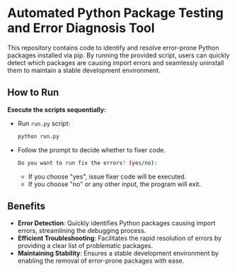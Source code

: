 # Automated Python Package Testing and Error Diagnosis Tool

This repository contains code to identify and resolve error-prone Python packages installed via pip. By running the provided script, users can quickly detect which packages are causing import errors and seamlessly uninstall them to maintain a stable development environment.

## How to Run

**Execute the scripts sequentially:**

   - Run `run.py` script:

     ```bash
     python run.py
     ```

   - Follow the prompt to decide whether to fixer code.

     ```bash
     Do you want to run fix the errors? (yes/no): 
     ```

     - If you choose "yes", issue fixer code will be executed.
     - If you choose "no" or any other input, the program will exit.

## Benefits

- **Error Detection**: Quickly identifies Python packages causing import errors, streamlining the debugging process.
- **Efficient Troubleshooting**: Facilitates the rapid resolution of errors by providing a clear list of problematic packages.
- **Maintaining Stability**: Ensures a stable development environment by enabling the removal of error-prone packages with ease.